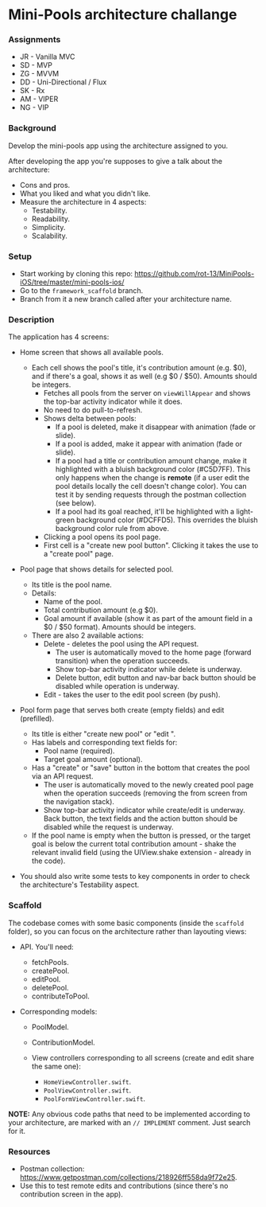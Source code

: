 #  Mini-Pools architecture challange 

### Assignments

- JR - Vanilla MVC 
- SD - MVP 
- ZG - MVVM
- DD - Uni-Directional / Flux
- SK - Rx
- AM - VIPER
- NG - VIP

### Background

Develop the mini-pools app using the architecture assigned to you.

After developing the app you're supposes to give a talk about the architecture:
- Cons and pros.
- What you liked and what you didn't like.
- Measure the architecture in 4 aspects:
  - Testability.
  - Readability.
  - Simplicity.
  - Scalability. 
  
### Setup
  
  - Start working by cloning this repo: https://github.com/rot-13/MiniPools-iOS/tree/master/mini-pools-ios/
  - Go to the `framework_scaffold` branch.
  - Branch from it a new branch called after your architecture name.
  
### Description
  
The application has 4 screens:

- Home screen that shows all available pools.
  - Each cell shows the pool's title, it's contribution amount (e.g. $0), and if there's a goal, shows it as well (e.g $0 / $50).  Amounts should be integers.
    - Fetches all pools from the server on `viewWillAppear` and shows the top-bar activity indicator while it does.
    - No need to do pull-to-refresh.
    - Shows delta between pools:
      - If a pool is deleted, make it disappear with animation (fade or slide).
      - If a pool is added, make it appear with animation (fade or slide).
      - If a pool had a title or contribution amount change, make it highlighted with a bluish background color (#C5D7FF). This only happens when the change is __remote__ (if a user edit the pool details locally the cell doesn't change color). You can test it by sending requests through the postman collection (see below).
      - If a pool had its goal reached, it'll be highlighted with a light-green background color (#DCFFD5). This overrides the bluish background color rule from above.
    - Clicking a pool opens its pool page.
    - First cell is a "create new pool button". Clicking it takes the use to a "create pool" page.
    
- Pool page that shows details for selected pool. 
  - Its title is the pool name.
  - Details:
    - Name of the pool.
    - Total contribution amount (e.g $0).
    - Goal amount if available (show it as part of the amount field in a $0 / $50 format). Amounts should be integers.
  - There are also 2 available actions:
    - Delete - deletes the pool using the API request. 
      - The user is automatically moved to the home page (forward transition) when the operation succeeds. 
      - Show top-bar activity indicator while delete is underway. 
      - Delete button, edit button and nav-bar back button should be disabled while operation is underway.
    - Edit - takes the user to the edit pool screen (by push).
  
- Pool form page that serves both create (empty fields) and edit (prefilled).
  - Its title is either "create new pool" or "edit <pool name>".
  - Has labels and corresponding text fields for:
    - Pool name (required).
    - Target goal amount (optional).
  - Has a "create" or "save" button in the bottom that creates the pool via an API request.
    - The user is automatically moved to the newly created pool page when the operation succeeds (removing the from screen from the navigation stack).
    - Show top-bar activity indicator while create/edit is underway. 
    Back button, the text fields and the action button should be disabled while the request is underway.
  - If the pool name is empty when the button is pressed, or the target goal is below the current total contribution amount - shake the relevant invalid field (using the UIView.shake extension - already in the code).
    
- You should also write some tests to key components in order to check the architecture's Testability aspect.
    
### Scaffold

The codebase comes with some basic components (inside the `scaffold` folder), so you can focus on the architecture rather than layouting views:

- API. You'll need:
  - fetchPools.
  - createPool.
  - editPool.
  - deletePool.
  - contributeToPool.

- Corresponding models:
    - PoolModel.
    - ContributionModel.
    
    - View controllers corresponding to all screens (create and edit share the same one):
      - `HomeViewController.swift`.
      - `PoolViewController.swift`.
      - `PoolFormViewController.swift`.

__NOTE:__ Any obvious code paths that need to be implemented according to your architecture, are marked with an `// IMPLEMENT` comment. Just search for it.

### Resources

- Postman collection: https://www.getpostman.com/collections/218926ff558da9f72e25.
- Use this to test remote edits and contributions (since there's no contribution screen in the app).
